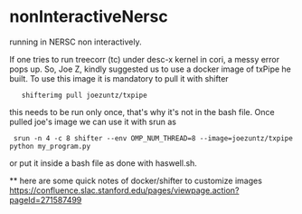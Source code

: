 # nonInteractiveNersc
running in NERSC non interactively.

If one tries to run treecorr (tc) under desc-x kernel in cori, a messy error pops up. So, Joe Z, kindly suggested us to use a docker image of txPipe he built. To use this image it is mandatory to pull it with shifter

       shifterimg pull joezuntz/txpipe
   
this needs to be run only once, that's why it's not in the bash file. Once pulled joe's image we can use it with srun as

     srun -n 4 -c 8 shifter --env OMP_NUM_THREAD=8 --image=joezuntz/txpipe python my_program.py

or put it inside a bash file as done with haswell.sh.

** here are some quick notes of docker/shifter to customize images https://confluence.slac.stanford.edu/pages/viewpage.action?pageId=271587499

